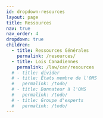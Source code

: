 ```yaml
---
id: dropdown-resources
layout: page
title: Ressources
nav: true
nav_order: 4
dropdown: true
children:
  - title: Ressources Générales
    permalink: /resources/
  - title: Lois Canadiennes
    permalink: /law/can/resources
  # - title: divider
  # - title: États membre de l'OMS
  #   permalink: /todo/
  # - title: Donnateur à l'OMS
  #   permalink: /todo/
  # - title: Groupe d'experts
  #   permalink: /todo/
---
```


